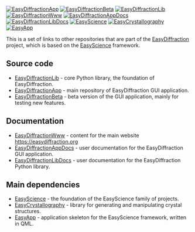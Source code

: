 [101]: https://img.shields.io/badge/App-blue?style=flat-square
[901]: https://github.com/easyscience/easyDiffractionApp
[102]: https://img.shields.io/badge/AppBeta-blue?style=flat-square
[902]: https://github.com/easyscience/EasyDiffractionBeta
[103]: https://img.shields.io/badge/Lib-blue?style=flat-square
[903]: https://github.com/easyscience/EasyDiffractionLib
[104]: https://img.shields.io/badge/Website-olive?style=flat-square
[904]: https://github.com/easyscience/EasyDiffractionWww
[105]: https://img.shields.io/badge/App_Docs-olive?style=flat-square
[905]: https://github.com/easyscience/EasyDiffractionAppDocs
[106]: https://img.shields.io/badge/Lib_Docs-olive?style=flat-square
[906]: https://github.com/easyscience/EasyDiffractionLibDocs
[107]: https://img.shields.io/badge/EasyScience-sienna?style=flat-square
[907]: https://github.com/easyscience/EasyScience
[108]: https://img.shields.io/badge/EasyCrystallography-sienna?style=flat-square
[908]: https://github.com/easyscience/easyCrystallography
[109]: https://img.shields.io/badge/EasyApp-sienna?style=flat-square
[909]: https://github.com/easyscience/easyApp

[![EasyDiffractionApp][101]][901] [![EasyDiffractionBeta][102]][902] [![EasyDiffractionLib][103]][903] [![EasyDiffractionWww][104]][904] [![EasyDiffractionAppDocs][105]][905] [![EasyDiffractionLibDocs][106]][906] [![EasyScience][107]][907] [![EasyCrystallography][108]][908] [![EasyApp][109]][909]

This is a set of links to other repositories that are part of the [EasyDiffraction](https://easydiffraction.org) project, which is based on the [EasyScience](https://easyscience.software) framework.

## Source code

* [EasyDiffractionLib](https://github.com/EasyScience/ЕasyDiffractionLib) - core Python library, the foundation of EasyDiffraction. 
* [EasyDiffractionApp](https://github.com/EasyScience/easyDiffractionApp) - main repository of EasyDiffraction GUI application.   
* [EasyDiffractionBeta](https://github.com/EasyScience/EasyDiffractionBeta) - beta version of the GUI application, mainly for testing new features.  

## Documentation

* [EasyDiffractionWww](https://github.com/EasyScience/EasyDiffractionWww) - content for the main website https://easydiffraction.org  
* [EasyDiffractionAppDocs](https://github.com/EasyScience/EasyDiffractionAppDocs) - user documentation for the EasyDiffraction GUI application.  
* [EasyDiffractionLibDocs](https://github.com/EasyScience/EasyDiffractionLibDocs) - user documentation for the EasyDiffraction Python library.  

## Main dependencies

* [EasyScience](https://github.com/EasyScience/EasyScience) - the foundation of the EasyScience family of projects.
* [EasyCrystallography](https://github.com/EasyScience/easyCrystallography) - library for generating and manipulating crystal structures.  
* [EasyApp](https://github.com/EasyScience/easyApp) - application skeleton for the EasyScience framework, written in QML.  

